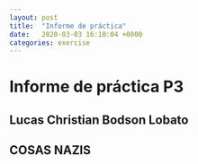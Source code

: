 ```yaml
---
layout: post
title:  "Informe de práctica"
date:   2020-03-03 16:10:04 +0000
categories: exercise
---
```


# Informe de práctica P3 
## Lucas Christian Bodson Lobato

## COSAS NAZIS